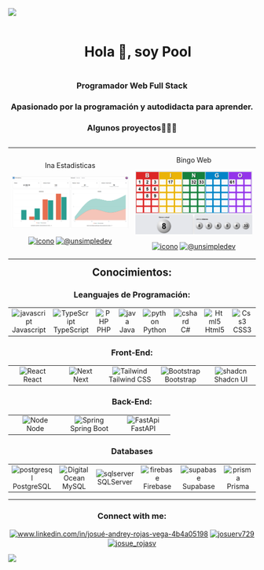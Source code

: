 <img src="https://user-images.githubusercontent.com/73097560/115834477-dbab4500-a447-11eb-908a-139a6edaec5c.gif">
<div id="user-content-toc">
  <ul align="center">
    <summary><h1 style="display: inline-block">Hola 👋, soy Pool</h1></summary>
  </ul>
  <h3 align="center">Programador Web Full Stack</h3>
  <h3 align="center">Apasionado por la programación y autodidacta para aprender.</h3>
</div>

<h3 align="center" >Algunos proyectos👨🏻‍💻</h3>

<table align="left" >
<tr border="none">
  <td width="25%" align="center">
    <p align="center">
      <p>Ina Estadisticas</p>
        <img align="center" width=100% src="https://github.com/PoolGomez/ina-estadisticas-app/blob/main/public/preview/captura-01.png"   alt="screen" />
      </p>
    <p align="center">
        <a href="#" target="blank"><img align="center" src="https://img.shields.io/badge/Ver-008F39?style=for-the-badge&logo=youtube&logoColor=white" alt="icono"  /></a>
      <a href="https://github.com/PoolGomez/ina-estadisticas-app" target="blank"><img align="center" src="https://img.shields.io/badge/GitHub-100000?style=for-the-badge&logo=github&logoColor=white" alt="@unsimpledev" /></a>
    </p>       
</td>
<td width="25%" align="center">
    <p align="center">
      <p>Bingo Web</p>
        <img align="center" width=100% src="https://github.com/PoolGomez/BingoGame/blob/main/public/preview/bingo-game-03.png"   alt="screen" />
      </p>
    <p align="center">
        <a href="#" target="blank"><img align="center" src="https://img.shields.io/badge/Ver-008F39?style=for-the-badge&logo=youtube&logoColor=white" alt="icono"  /></a>
      <a href="https://github.com/PoolGomez/BingoGame" target="blank"><img align="center" src="https://img.shields.io/badge/GitHub-100000?style=for-the-badge&logo=github&logoColor=white" alt="@unsimpledev" /></a>
    </p>       
</td>
  
 
  
</tr>
</table>
  </div>
<br>
<br><br>
<br>
<br><br><br>
<br><br>


<h2 align="center">Conocimientos:</h2>

<h3 align="center">Leanguajes de Programación:</h3>
<table align="center">
  <tr>
    <td align="center" width="96">
      <a >
        <img src="https://upload.wikimedia.org/wikipedia/commons/thumb/9/99/Unofficial_JavaScript_logo_2.svg/1024px-Unofficial_JavaScript_logo_2.svg.png" width="48" height="48" alt="javascript" />
      </a>
      <br>Javascript
    </td> 
      <td align="center" width="96">
      <a >
        <img src="https://upload.wikimedia.org/wikipedia/commons/thumb/4/4c/Typescript_logo_2020.svg/1200px-Typescript_logo_2020.svg.png" width="48" height="48" alt="TypeScript" />
      </a>
      <br>TypeScript
    </td>
    <td align="center" width="96">
      <a  >
        <img src="https://i.ibb.co/LzmYpDX/146-1466902-php-logo-png-transparent-php-logo-png-png-removebg-preview.png" width="48" height="48" alt="PHP" />
      </a>
      <br>PHP
    </td>
    <td align="center" width="96">
      <a  >
        <img src="https://cdn.jsdelivr.net/gh/devicons/devicon/icons/java/java-original.svg" width="48" height="48" alt="java" />
      </a>
      <br>Java
    </td>
    <td align="center" width="96">
      <a >
        <img src="https://cdn.jsdelivr.net/gh/devicons/devicon/icons/python/python-original.svg" width="48" height="48" alt="python" />
      </a>
      <br>Python
    </td>
    <td align="center" width="96">
      <a >
        <img src="https://upload.wikimedia.org/wikipedia/commons/4/4f/Csharp_Logo.png" width="48" height="48" alt="cshard" />
      </a>
      <br>C#
    </td>
    <td align="center" width="96">
      <a >
        <img src="https://cdn4.iconfinder.com/data/icons/logos-and-brands/512/167_Html5_logo_logos-512.png" width="48" height="48" alt="Html5" />
      </a>
      <br>Html5
    </td>
    <td align="center" width="96">
      <a >
        <img src="https://upload.wikimedia.org/wikipedia/commons/thumb/6/62/CSS3_logo.svg/48px-CSS3_logo.svg.png" width="48" height="48" alt="Css3" />
      </a>
      <br>CSS3
    </td>
  </tr>
</table>

<h3 align="center">Front-End:</h3>
<table align="center">
  <tr>
      <td align="center" width="96">
      <a >
        <img src="https://cdn.jsdelivr.net/gh/devicons/devicon/icons/react/react-original.svg" width="48" height="48" alt="React" />
      </a>
      <br>React
    </td>
    <td align="center" width="96">
      <a >
        <img src="https://images.icon-icons.com/2148/PNG/512/nextjs_icon_132160.png" width="48" height="48" alt="Next" />
      </a>
      <br>Next
    </td>
    <td align="center" width="96">
      <a >
        <img src="https://cdn.jsdelivr.net/gh/devicons/devicon/icons/tailwindcss/tailwindcss-original.svg" width="48" height="48" alt="Tailwind" />
      </a>
      <br>Tailwind CSS
    </td>
     <td align="center" width="96">
      <a >
        <img src="https://cdn.worldvectorlogo.com/logos/bootstrap-4.svg" width="48" height="48" alt="Bootstrap" />
      </a>
      <br>Bootstrap
    </td>
     <td align="center" width="96">
      <a >
        <img src="https://avatars.githubusercontent.com/u/139895814?v=4" width="48" height="48" alt="shadcn" />
      </a>
      <br>Shadcn UI
    </td> 
    
  </tr>
</table>

<h3 align="center">Back-End:</h3>
<table align="center">
  <tr>
     <td align="center" width="96">
      <a >
        <img src="https://cdn.jsdelivr.net/gh/devicons/devicon/icons/nodejs/nodejs-original.svg" width="48" height="48" alt="Node" />
      </a>
      <br>Node
    </td>
      <td align="center" width="96">
      <a>
        <img src="https://cdn.worldvectorlogo.com/logos/spring-boot-1.svg" width="48" height="48" alt="Spring" />
      </a>
      <br>Spring Boot
    </td>
      <td align="center" width="96">
      <a>
        <img src="https://www.cdnlogo.com/logos/f/59/fastapi.svg" width="48" height="48" alt="FastApi" />
      </a>
      <br>FastAPI
    </td>
    
    
  </tr>
  </table>

<h3 align="center">Databases</h3>
  <table align="center">
   <tr>
      <td align="center" width="96">
      <a>
        <img src="https://upload.wikimedia.org/wikipedia/commons/thumb/2/29/Postgresql_elephant.svg/993px-Postgresql_elephant.svg.png" width="48" height="48" alt="postgresql" />
      </a>
      <br>PostgreSQL
    </td>
     <td align="center" width="96">
      <a>
        <img src="https://www.logo.wine/a/logo/MySQL/MySQL-Logo.wine.svg" width="48" height="48" alt="Digital Ocean" />
      </a>
      <br>MySQL
    </td>
      <td align="center" width="96">
      <a >
        <img src="https://img.icons8.com/color/512/microsoft-sql-server.png" width="48" height="48" alt="sqlserver" />
      </a>
      <br>SQLServer
    </td>
      <td align="center"  width="96">
      <a>
        <img src="https://icon2.cleanpng.com/20190529/bwt/kisspng-firebase-cloud-messaging-google-cloud-messaging-ap-1713889910707.webp" width="48" height="48" alt="firebase" />
      </a>
      <br>Firebase
    </td>
      <td align="center" width="96">
      <a>
        <img src="https://opensourcealternatives.org/images/supabase.webp" width="48" height="48" alt="supabase" />
      </a>
      <br>Supabase
    </td>
      <td align="center" width="96">
      <a>
        <img src="https://cdn.freelogovectors.net/wp-content/uploads/2022/01/prisma_logo-freelogovectors.net_.png" width="48" height="48" alt="prisma" />
      </a>
      <br>Prisma
    </td>
  </tr>
</table>


<hr>      
<h3 align="center">Connect with me:</h3>
<p align="center">
  <a href="#" target="blank"><img align="center" src="https://raw.githubusercontent.com/rahuldkjain/github-profile-readme-generator/master/src/images/icons/Social/linked-in-alt.svg" alt="www.linkedin.com/in/josué-andrey-rojas-vega-4b4a05198" height="30" width="40" /></a>
  <a href="#" target="blank"><img align="center" src="https://raw.githubusercontent.com/rahuldkjain/github-profile-readme-generator/master/src/images/icons/Social/facebook.svg" alt="josuerv729" height="30" width="40" /></a>
  <a href="#" target="blank"><img align="center" src="https://raw.githubusercontent.com/rahuldkjain/github-profile-readme-generator/master/src/images/icons/Social/instagram.svg" alt="josue_rojasv" height="30" width="40" /></a>
</p>


<img src="https://user-images.githubusercontent.com/73097560/115834477-dbab4500-a447-11eb-908a-139a6edaec5c.gif">
<!--
**PoolGomez/PoolGomez** is a ✨ _special_ ✨ repository because its `README.md` (this file) appears on your GitHub profile.

Here are some ideas to get you started:

- 🔭 I’m currently working on ...
- 🌱 I’m currently learning ...
- 👯 I’m looking to collaborate on ...
- 🤔 I’m looking for help with ...
- 💬 Ask me about ...
- 📫 How to reach me: ...
- 😄 Pronouns: ...
- ⚡ Fun fact: ...
-->

